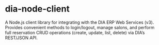 # dia-node-client
 A Node.js client library for integrating with the DIA ERP Web Services (v3). Provides convenient methods to login/logout, manage salons, and perform full reservation CRUD operations (create, update, list, delete) via DIA’s REST/JSON API.
